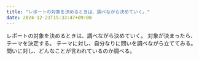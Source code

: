 ```yaml
---
title: "レポートの対象を決めるときは、調べながら決めていく。"
date: 2024-12-21T15:33:47+09:00
---
```

レポートの対象を決めるときは、調べながら決めていく。
対象が決まったら、テーマを決定する。
テーマに対し、自分なりに問いを調べながら立ててみる。
問いに対し、どんなことが言われているのか調べる。
